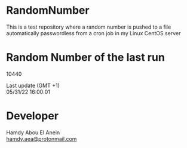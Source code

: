 # RandomNumber    
This is a test repository where a random number is pushed to a file automatically passwordless from a cron job in my Linux CentOS server    
# Random Number of the last run   
10440
      
Last update (GMT +1)    
05/31/22 16:00:01
# Developer    
Hamdy Abou El Anein   
hamdy.aea@protonmail.com
